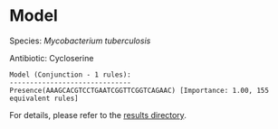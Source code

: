 
# Model

Species: *Mycobacterium tuberculosis*

Antibiotic: Cycloserine

```
Model (Conjunction - 1 rules):
------------------------------
Presence(AAAGCACGTCCTGAATCGGTTCGGTCAGAAC) [Importance: 1.00, 155 equivalent rules]

```

For details, please refer to the [results directory](../../../../../results/scm_b/mycobacterium%20tuberculosis/cycloserine/repeat_0/).

